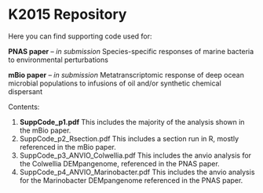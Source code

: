 # K2015 Repository

Here you can find supporting code used for:

**PNAS paper** – *in submission*
Species-specific responses of marine bacteria to environmental perturbations 

**mBio paper** – *in submission*
Metatranscriptomic response of deep ocean microbial populations to infusions of oil and/or synthetic chemical dispersant

Contents:

1. **SuppCode_p1.pdf** This includes the majority of the analysis shown in the mBio paper.
2. SuppCode_p2_Rsection.pdf This includes a section run in R, mostly referenced in the mBio paper.
3. SuppCode_p3_ANVIO_Colwellia.pdf This includes the anvio analysis for the Colwellia DEMpangenome, referenced in the PNAS paper.
4. SuppCode_p4_ANVIO_Marinobacter.pdf This includes the anvio analysis for the Marinobacter DEMpangenome referenced in the PNAS paper.


